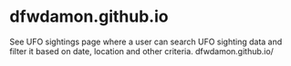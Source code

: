 # dfwdamon.github.io


See UFO sightings page where a user can search UFO sighting data and filter it based on date, location and other criteria.
 dfwdamon.github.io/
 

